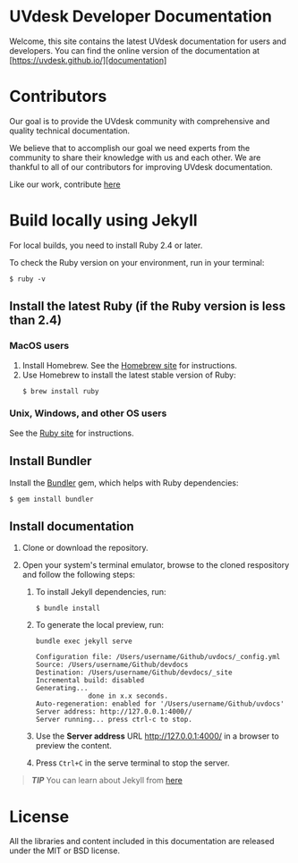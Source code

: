 # UVdesk Developer Documentation

Welcome, this site contains the latest UVdesk documentation for users and developers. You can find the online version of the documentation at [https://uvdesk.github.io/][documentation]

# Contributors
Our goal is to provide the UVdesk community with comprehensive and quality technical documentation. 

We believe that to accomplish our goal we need experts from the community to share their knowledge with us and each other. We are thankful to all of our contributors for improving UVdesk documentation.

Like our work, contribute [here][documentation]

# Build locally using Jekyll
For local builds, you need to install Ruby 2.4 or later.

To check the Ruby version on your environment, run in your terminal:
```
$ ruby -v
```
## Install the latest Ruby (if the Ruby version is less than 2.4)
### MacOS users
1. Install Homebrew. See the [Homebrew site](https://brew.sh/) for instructions.
2. Use Homebrew to install the latest stable version of Ruby:
    ```
    $ brew install ruby
     ```
### Unix, Windows, and other OS users
See the [Ruby site](https://www.ruby-lang.org/en/documentation/installation/) for instructions.

## Install Bundler
Install the [Bundler](https://bundler.io/) gem, which helps with Ruby dependencies:
```
$ gem install bundler
```

## Install documentation
1. Clone or download the repository.
2. Open your system's terminal emulator, browse to the cloned respository and follow the following steps:
    
    1. To install Jekyll dependencies, run: 

        ```
        $ bundle install
        ```
    2. To generate the local preview, run:
        ```
        bundle exec jekyll serve
        
        Configuration file: /Users/username/Github/uvdocs/_config.yml
        Source: /Users/username/Github/devdocs
        Destination: /Users/username/Github/devdocs/_site
        Incremental build: disabled
        Generating...
                     done in x.x seconds.
        Auto-regeneration: enabled for '/Users/username/Github/uvdocs'
        Server address: http://127.0.0.1:4000//
        Server running... press ctrl-c to stop.
        ```

    3. Use the **Server address** URL http://127.0.0.1:4000/ in a browser to preview the content.
    
    4. Press `Ctrl+C` in the serve terminal to stop the server. 
> ***TIP*** You can learn about Jekyll from [here][jekyll-install]
# License
All the libraries and content included in this documentation are released under the MIT or BSD license.

[webkul]: https://webkul.com/
[team]: https://www.uvdesk.com/en/team/
[documentation]: https://uvdesk.github.io/
[contribute]: https://github.com/uvdesk/uvdesk.github.io
[jekyll-install]: https://jekyllrb.com/docs/installation/
[jekyll-home]: https://jekyllrb.com
[uvdocs-zip]: https://

